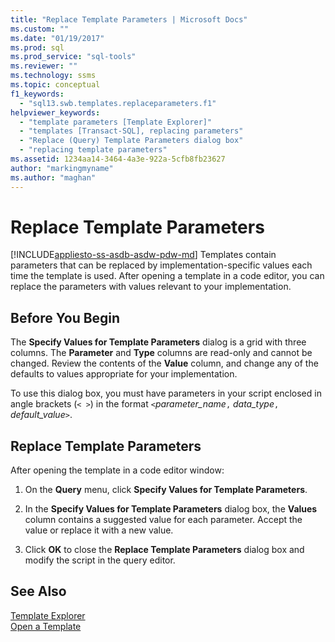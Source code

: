 ```yaml
---
title: "Replace Template Parameters | Microsoft Docs"
ms.custom: ""
ms.date: "01/19/2017"
ms.prod: sql
ms.prod_service: "sql-tools"
ms.reviewer: ""
ms.technology: ssms
ms.topic: conceptual
f1_keywords: 
  - "sql13.swb.templates.replaceparameters.f1"
helpviewer_keywords: 
  - "template parameters [Template Explorer]"
  - "templates [Transact-SQL], replacing parameters"
  - "Replace (Query) Template Parameters dialog box"
  - "replacing template parameters"
ms.assetid: 1234aa14-3464-4a3e-922a-5cfb8fb23627
author: "markingmyname"
ms.author: "maghan"
---
```

# Replace Template Parameters
[!INCLUDE[appliesto-ss-asdb-asdw-pdw-md](../../includes/appliesto-ss-asdb-asdw-pdw-md.md)]
Templates contain parameters that can be replaced by implementation-specific values each time the template is used. After opening a template in a code editor, you can replace the parameters with values relevant to your implementation.  
  
## Before You Begin  
The **Specify Values for Template Parameters** dialog is a grid with three columns. The **Parameter** and **Type** columns are read-only and cannot be changed. Review the contents of the **Value** column, and change any of the defaults to values appropriate for your implementation.  
  
To use this dialog box, you must have parameters in your script enclosed in angle brackets (`< >`) in the format `<`*parameter_name*`,` *data_type*`,` *default_value*`>`.  
  
## Replace Template Parameters  
After opening the template in a code editor window:  
  
1.  On the **Query** menu, click **Specify Values for Template Parameters**.  
  
2.  In the **Specify Values for Template Parameters** dialog box, the **Values** column contains a suggested value for each parameter. Accept the value or replace it with a new value.  
  
3.  Click **OK** to close the **Replace Template Parameters** dialog box and modify the script in the query editor.  
  
## See Also  
[Template Explorer](../../ssms/template/template-explorer.md)  
[Open a Template](../../ssms/template/open-a-template.md)  
  

